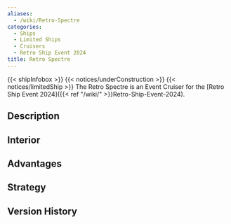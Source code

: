 ```yaml
---
aliases:
  - /wiki/Retro-Spectre
categories:
  - Ships
  - Limited Ships
  - Cruisers
  - Retro Ship Event 2024
title: Retro Spectre
---
```


{{< shipInfobox >}} {{< notices/underConstruction >}} {{< notices/limitedShip >}} The Retro Spectre is an Event Cruiser for the [Retro Ship Event 2024]({{< ref "/wiki/" >}}Retro-Ship-Event-2024).

## Description

## Interior

## Advantages

## Strategy

## Version History
